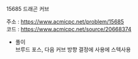 15685 드래곤 커브<br/>

주소 : <https://www.acmicpc.net/problem/15685><br/>
코드 : <https://www.acmicpc.net/source/20668374><br/>

* 풀이<br/>
브루드 포스, 다음 커브 방향 결정에 사용에 스텍사용